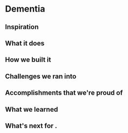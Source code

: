# Dementia

## Inspiration

## What it does

## How we built it

## Challenges we ran into

## Accomplishments that we're proud of


## What we learned

## What's next for .
